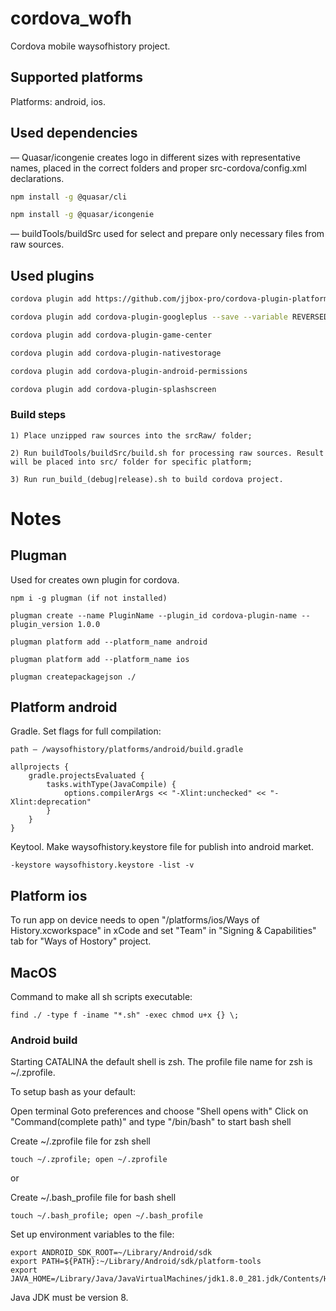 # cordova_wofh

Cordova mobile waysofhistory project.

## Supported platforms

Platforms: android, ios.

## Used dependencies

— Quasar/icongenie creates logo in different sizes with representative names, placed in the correct folders and proper src-cordova/config.xml declarations.

```bash
npm install -g @quasar/cli

npm install -g @quasar/icongenie
```

— buildTools/buildSrc used for select and prepare only necessary files from raw sources.

## Used plugins
```bash
cordova plugin add https://github.com/jjbox-pro/cordova-plugin-platform-accessor.git

cordova plugin add cordova-plugin-googleplus --save --variable REVERSED_CLIENT_ID=com.googleusercontent.apps.530673218839-iroukardu627knpn91f0qrmog3omc4jk --variable WEB_APPLICATION_CLIENT_ID=530673218839-9vr964emi57ra48q9soe2vei25o5bkg5.apps.googleusercontent.com

cordova plugin add cordova-plugin-game-center

cordova plugin add cordova-plugin-nativestorage

cordova plugin add cordova-plugin-android-permissions

cordova plugin add cordova-plugin-splashscreen
```

### Build steps
```
1) Place unzipped raw sources into the srcRaw/ folder;

2) Run buildTools/buildSrc/build.sh for processing raw sources. Result will be placed into src/ folder for specific platform;

3) Run run_build_(debug|release).sh to build cordova project.
```

# Notes

## Plugman 

Used for creates own plugin for cordova.
```
npm i -g plugman (if not installed)

plugman create --name PluginName --plugin_id cordova-plugin-name --plugin_version 1.0.0

plugman platform add --platform_name android

plugman platform add --platform_name ios

plugman createpackagejson ./
```

## Platform android

Gradle. Set flags for full compilation:
```
path — /waysofhistory/platforms/android/build.gradle

allprojects {
    gradle.projectsEvaluated {
        tasks.withType(JavaCompile) {
            options.compilerArgs << "-Xlint:unchecked" << "-Xlint:deprecation"
        }
    }
}
```

Keytool. Make waysofhistory.keystore file for publish into android market.
```
-keystore waysofhistory.keystore -list -v
```

## Platform ios

To run app on device needs to open "/platforms/ios/Ways of History.xcworkspace" in xCode and set "Team" in "Signing & Capabilities" tab for "Ways of Hostory" project.

## MacOS

Command to make all sh scripts executable:
```
find ./ -type f -iname "*.sh" -exec chmod u+x {} \;
```

### Android build

Starting CATALINA the default shell is zsh. The profile file name for zsh is ~/.zprofile.

To setup bash as your default:

Open terminal
Goto preferences and choose "Shell opens with"
Click on "Command(complete path)" and type "/bin/bash" to start bash shell

Create ~/.zprofile file for zsh shell
```
touch ~/.zprofile; open ~/.zprofile
```

or

Create ~/.bash_profile file for bash shell
```
touch ~/.bash_profile; open ~/.bash_profile
```

Set up environment variables to the file:
```
export ANDROID_SDK_ROOT=~/Library/Android/sdk
export PATH=${PATH}:~/Library/Android/sdk/platform-tools
export JAVA_HOME=/Library/Java/JavaVirtualMachines/jdk1.8.0_281.jdk/Contents/Home
```

Java JDK must be version 8.





